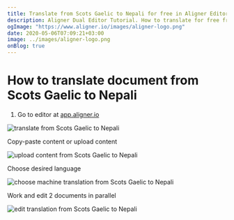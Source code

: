 ```yaml
---
title: Translate from Scots Gaelic to Nepali for free in Aligner Editor
description: Aligner Dual Editor Tutorial. How to translate for free from Scots Gaelic to Nepali. Aligner is multilingual document management platform. 
ogImage: "https://www.aligner.io/images/aligner-logo.png"
date: 2020-05-06T07:09:21+03:00
image: ../images/aligner-logo.png
onBlog: true
---
```


# How to translate document from Scots Gaelic to Nepali

1. Go to editor at [app.aligner.io](https://app.aligner.io "Aligner App web page")

![translate from Scots Gaelic to Nepali](../aligner-blank-editor.png "translate from Scots Gaelic to Nepali")

Copy-paste content or upload content

![upload content from Scots Gaelic to Nepali](../aligner-uploaded-document.png "upload content from Scots Gaelic to Nepali")

Choose desired language

![choose machine translation from Scots Gaelic to Nepali](../aligner-language-dropdown.png "choose machine translation from Scots Gaelic to Nepali")

Work and edit 2 documents in parallel

![edit translation from Scots Gaelic to Nepali](../aligner-double-sitded-editor.png "edit translation from Scots Gaelic to Nepali")

